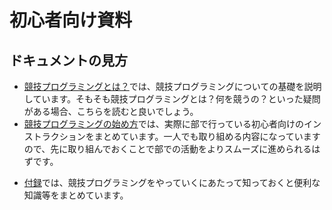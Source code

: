 # 初心者向け資料

## ドキュメントの見方

* [競技プログラミングとは？](/about-compro)では、競技プログラミングについての基礎を説明しています。そもそも競技プログラミングとは？何を競うの？といった疑問がある場合、こちらを読むと良いでしょう。
* [競技プログラミングの始め方](/getting-started)では、実際に部で行っている初心者向けのインストラクションをまとめています。一人でも取り組める内容になっていますので、先に取り組んでおくことで部での活動をよりスムーズに進められるはずです。
<!--* [環境構築について](/create-env)では、自分のパソコンに競技プログラミング用の環境を整える方法を紹介しています。競技プログラミングに慣れてきて、自分のパソコンに自分好みの環境を作成したくなった際の助けになるでしょう。-->

* [付録](/appendix)では、競技プログラミングをやっていくにあたって知っておくと便利な知識等をまとめています。
